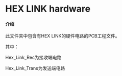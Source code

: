 # HEX LINK hardware

#### 介绍

此文件夹中包含有HEX LINK的硬件电路的PCB工程文件。

其中：

Hex_Link_Rec为接收端电路

Hex_Link_Trans为发送端电路
